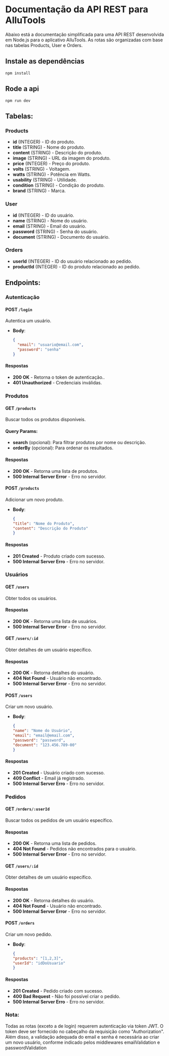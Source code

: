 # Documentação da API REST para AlluTools

Abaixo está a documentação simplificada para uma API REST desenvolvida em Node.js para o aplicativo AlluTools. As rotas são organizadas com base nas tabelas Products, User e Orders.

## Instale as dependências

    npm install

## Rode a api

    npm run dev
## Tabelas:

### Products

- **id** (INTEGER) - ID do produto.
- **title** (STRING) - Nome do produto.
- **content** (STRING) - Descrição do produto.
- **image** (STRING) - URL da imagem do produto.
- **price** (INTEGER) - Preço do produto.
- **volts** (STRING) - Voltagem.
- **watts** (STRING) - Potência em Watts.
- **usability** (STRING) - Utilidade.
- **condition** (STRING) - Condição do produto.
- **brand** (STRING) - Marca.

### User

- **id** (INTEGER) - ID do usuário.
- **name** (STRING) - Nome do usuário.
- **email** (STRING) - Email do usuário.
- **password** (STRING) - Senha do usuário.
- **document** (STRING) - Documento do usuário.

### Orders

- **userId** (INTEGER) - ID do usuário relacionado ao pedido.
- **productId** (INTEGER) - ID do produto relacionado ao pedido.

## Endpoints:

### Autenticação

#### **POST** `/login`

Autentica um usuário.

- **Body**: 

  ```json
  {
    "email": "usuario@email.com",
    "password": "senha"
  }

#### Respostas
- **200 OK** - Retorna o token de autenticação..
- **401 Unauthorized** - Credenciais inválidas.

### Produtos

#### **GET** `/products`

Buscar todos os produtos disponíveis.

#### Query Params:
- **search** (opcional): Para filtrar produtos por nome ou descrição.
- **orderBy** (opcional): Para ordenar os resultados.

#### Respostas
- **200 OK** - Retorna uma lista de produtos.
- **500 Internal Server Error** - Erro no servidor.

#### **POST** `/products`

Adicionar um novo produto.

- **Body**: 

  ```json
  {
  "title": "Nome do Produto",
  "content": "Descrição do Produto"
  }

#### Respostas
- **201 Created** - Produto criado com sucesso.
- **500 Internal Server Erro** -  Erro no servidor.

### Usuários

#### **GET** `/users`

Obter todos os usuários.

#### Respostas
- **200 OK** - Retorna uma lista de usuários.
- **500 Internal Server Error** - Erro no servidor.

#### **GET** `/users/:id`
Obter detalhes de um usuário específico.

#### Respostas
- **200 OK** - Retorna detalhes do usuário.
- **404 Not Found** - Usuário não encontrado.
- **500 Internal Server Error** - Erro no servidor.

#### **POST** `/users`
Criar um novo usuário.

- **Body**: 

  ```json
  {
  "name": "Nome do Usuário",
  "email": "email@email.com",
  "password": "password",
  "document": "123.456.789-00"
  }

#### Respostas
- **201 Created** - Usuário criado com sucesso.
- **409 Conflict** - Email já registrado.
- **500 Internal Server Erro** -  Erro no servidor.

### Pedidos

#### **GET** `/orders/:userId`

Buscar todos os pedidos de um usuário específico.

#### Respostas
- **200 OK** - Retorna uma lista de pedidos.
- **404 Not Found** - Pedidos não encontrados para o usuário.
- **500 Internal Server Error** - Erro no servidor.

#### **GET** `/users/:id`
Obter detalhes de um usuário específico.

#### Respostas
- **200 OK** - Retorna detalhes do usuário.
- **404 Not Found** - Usuário não encontrado.
- **500 Internal Server Error** - Erro no servidor.

#### **POST** `/orders`
Criar um novo pedido.

- **Body**: 

  ```json
  {
  "products": "[1,2,3]",
  "userId": "idDoUsuario"
  }

#### Respostas
- **201 Created** - Pedido criado com sucesso.
- **400 Bad Request** - Não foi possível criar o pedido.
- **500 Internal Server Erro** -  Erro no servidor.

### Nota: 

Todas as rotas (exceto a de login) requerem autenticação via token JWT. O token deve ser fornecido no cabeçalho da requisição como "Authorization". Além disso, a validação adequada do email e senha é necessária ao criar um novo usuário, conforme indicado pelos middlewares emailValidation e passwordValidation
  
